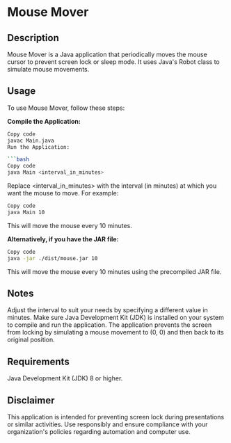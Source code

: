 # Mouse Mover
## Description
Mouse Mover is a Java application that periodically moves the mouse cursor to prevent screen lock or sleep mode. It uses Java's Robot class to simulate mouse movements.

## Usage
To use Mouse Mover, follow these steps:

**Compile the Application:**

```bash
Copy code
javac Main.java
Run the Application:

```bash
Copy code
java Main <interval_in_minutes>
```
Replace <interval_in_minutes> with the interval (in minutes) at which you want the mouse to move. For example:

```bash
Copy code
java Main 10
```
This will move the mouse every 10 minutes.

**Alternatively, if you have the JAR file:**

```bash
Copy code
java -jar ./dist/mouse.jar 10
```
This will move the mouse every 10 minutes using the precompiled JAR file.


## Notes
Adjust the interval to suit your needs by specifying a different value in minutes.
Make sure Java Development Kit (JDK) is installed on your system to compile and run the application.
The application prevents the screen from locking by simulating a mouse movement to (0, 0) and then back to its original position.

## Requirements
Java Development Kit (JDK) 8 or higher.

## Disclaimer
This application is intended for preventing screen lock during presentations or similar activities. Use responsibly and ensure compliance with your organization's policies regarding automation and computer use.